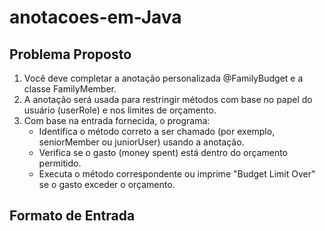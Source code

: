# anotacoes-em-Java

## Problema Proposto

1. Você deve completar a anotação personalizada @FamilyBudget e a classe FamilyMember.
2. A anotação será usada para restringir métodos com base no papel do usuário (userRole) e nos limites de orçamento.
3. Com base na entrada fornecida, o programa:
   - Identifica o método correto a ser chamado (por exemplo, seniorMember ou juniorUser) usando a anotação.
   - Verifica se o gasto (money spent) está dentro do orçamento permitido.
   - Executa o método correspondente ou imprime "Budget Limit Over" se o gasto exceder o orçamento.

## Formato de Entrada
